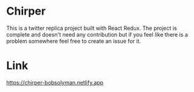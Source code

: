 # Chirper

This is a twitter replica project built with React Redux.
The project is complete and doesn't need any contribution but if you feel like there is a problem somewhere feel free to create an issue for it.

# Link
https://chirper-bobsolyman.netlify.app
